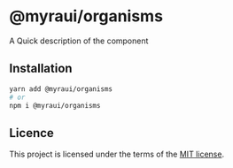 # @myraui/organisms

A Quick description of the component

## Installation

```sh
yarn add @myraui/organisms
# or
npm i @myraui/organisms
```

## Licence

This project is licensed under the terms of the
[MIT license](https://github.com/myraui/myraui/blob/main/LICENSE).
